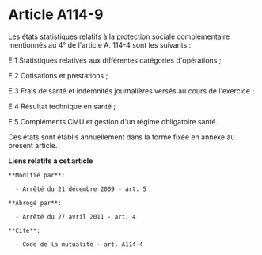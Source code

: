 # Article A114-9

Les états statistiques relatifs à la protection sociale complémentaire mentionnés au 4° de l'article A. 114-4 sont les
suivants : 

E 1 Statistiques relatives aux différentes catégories d'opérations ; 

E 2 Cotisations et prestations ; 

E 3 Frais de santé et indemnités journalières versés au cours de l'exercice ; 

E 4 Résultat technique en santé ; 

E 5 Compléments CMU et gestion d'un régime obligatoire santé. 

Ces états sont établis annuellement dans la forme fixée en annexe au présent article.

**Liens relatifs à cet article**

	**Modifié par**:

	  - Arrêté du 21 décembre 2009 - art. 5

	**Abrogé par**:

	  - Arrêté du 27 avril 2011 - art. 4

	**Cite**:

	  - Code de la mutualité - art. A114-4
